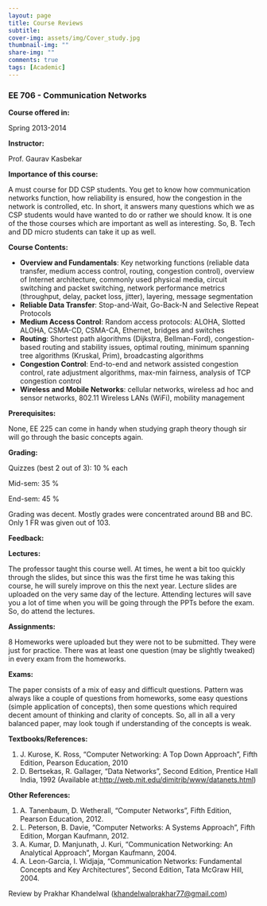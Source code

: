```yaml
---
layout: page
title: Course Reviews
subtitle:
cover-img: assets/img/Cover_study.jpg
thumbnail-img: ""
share-img: ""
comments: true
tags: [Academic]
---
```




### EE 706 - Communication Networks



**Course offered in:**



Spring 2013-2014



**Instructor:**



Prof. Gaurav Kasbekar



**Importance of this course:**



A must course for DD CSP students. You get to know how communication networks function, how reliability is ensured, how the congestion in the network is controlled, etc. In short, it answers many questions which we as CSP students would have wanted to do or rather we should know. It is one of the those courses which are important as well as interesting.  So, B. Tech and DD micro students can take it up as well.



**Course Contents:**



* **Overview and Fundamentals**: Key networking functions (reliable data transfer, medium access control, routing, congestion control), overview of Internet architecture, commonly used physical media, circuit switching and packet switching, network performance metrics (throughput, delay, packet loss, jitter), layering, message segmentation
* **Reliable Data Transfer**: Stop-and-Wait, Go-Back-N and Selective Repeat Protocols
* **Medium Access Control**: Random access protocols: ALOHA, Slotted ALOHA, CSMA-CD, CSMA-CA, Ethernet, bridges and switches
* **Routing**: Shortest path algorithms (Dijkstra, Bellman-Ford), congestion-based routing and stability issues, optimal routing, minimum spanning tree algorithms (Kruskal, Prim), broadcasting algorithms
* **Congestion Control**: End-to-end and network assisted congestion control, rate adjustment algorithms, max-min fairness, analysis of TCP congestion control
* **Wireless and Mobile Networks**: cellular networks, wireless ad hoc and sensor networks, 802.11 Wireless LANs (WiFi), mobility management



**Prerequisites:**



None, EE 225 can come in handy when studying graph theory though sir will go through the basic concepts again.



**Grading:**



Quizzes (best 2 out of 3): 10 % each

Mid-sem: 35 %

End-sem: 45 %

Grading was decent. Mostly grades were concentrated around BB and BC. Only 1 FR was given out of 103.



**Feedback:**


**Lectures:**


The professor taught this course well. At times, he went a bit too quickly through the slides, but since this was the first time he was taking this course, he will surely improve on this the next year. Lecture slides are uploaded on the very same day of the lecture. Attending lectures will save you a lot of time when you will be going through the PPTs before the exam. So, do attend the lectures.


**Assignments:**


8 Homeworks were uploaded but they were not to be submitted. They were just for practice. There was at least one question (may be slightly tweaked) in every exam from the homeworks.


**Exams:**


The paper consists of a mix of easy and difficult questions. Pattern was always like a couple of questions from homeworks, some easy questions (simple application of concepts), then some questions which required decent amount of thinking and clarity of concepts. So, all in all a very balanced paper, may look tough if understanding of the concepts is weak.




**Textbooks/References:**



1. J. Kurose, K. Ross, “Computer Networking: A Top Down Approach”, Fifth Edition, Pearson Education, 2010
2. D. Bertsekas, R. Gallager, “Data Networks”, Second Edition, Prentice Hall India, 1992
 (Available at:http://web.mit.edu/dimitrib/www/datanets.html)



**Other References:**



1. A. Tanenbaum, D. Wetherall, “Computer Networks”, Fifth Edition, Pearson Education, 2012.
2. L. Peterson, B. Davie, “Computer Networks: A Systems Approach”, Fifth Edition, Morgan Kaufmann, 2012.
3. A. Kumar, D. Manjunath, J. Kuri, “Communication Networking: An Analytical Approach”, Morgan Kaufmann, 2004.
4. A. Leon-Garcia, I. Widjaja, “Communication Networks: Fundamental Concepts and Key Architectures”, Second Edition, Tata McGraw Hill, 2004.



Review by Prakhar Khandelwal  (khandelwalprakhar77@gmail.com)
